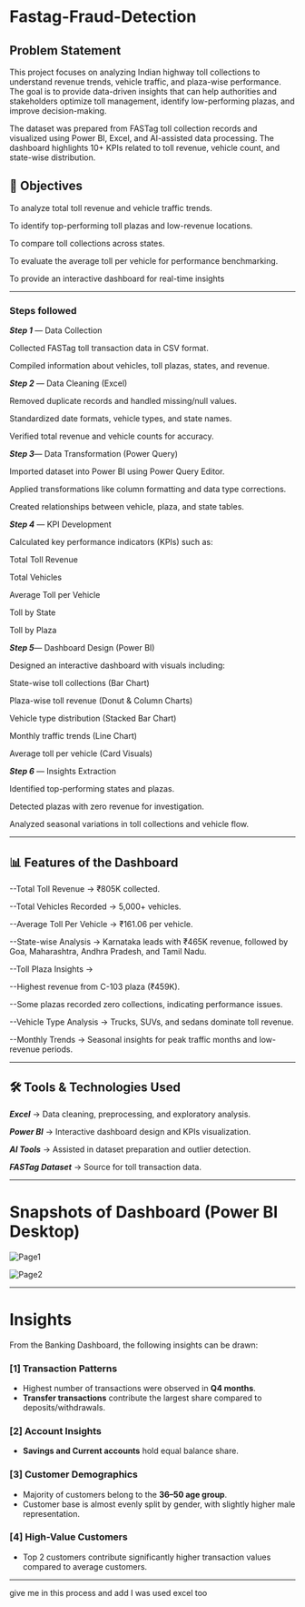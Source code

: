 # Fastag-Fraud-Detection

## Problem Statement

This project focuses on analyzing Indian highway toll collections to understand revenue trends, vehicle traffic, and plaza-wise performance. The goal is to provide data-driven insights that can help authorities and stakeholders optimize toll management, identify low-performing plazas, and improve decision-making.

The dataset was prepared from FASTag toll collection records and visualized using Power BI, Excel, and AI-assisted data processing. The dashboard highlights 10+ KPIs related to toll revenue, vehicle count, and state-wise distribution.

## 🎯 Objectives

To analyze total toll revenue and vehicle traffic trends.

To identify top-performing toll plazas and low-revenue locations.

To compare toll collections across states.

To evaluate the average toll per vehicle for performance benchmarking.

To provide an interactive dashboard for real-time insights

---

### Steps followed

***Step 1*** — Data Collection

Collected FASTag toll transaction data in CSV format.

Compiled information about vehicles, toll plazas, states, and revenue.

***Step 2*** — Data Cleaning (Excel)

Removed duplicate records and handled missing/null values.

Standardized date formats, vehicle types, and state names.

Verified total revenue and vehicle counts for accuracy.

***Step 3***— Data Transformation (Power Query)

Imported dataset into Power BI using Power Query Editor.

Applied transformations like column formatting and data type corrections.

Created relationships between vehicle, plaza, and state tables.

***Step 4*** — KPI Development

Calculated key performance indicators (KPIs) such as:

Total Toll Revenue

Total Vehicles

Average Toll per Vehicle

Toll by State

Toll by Plaza

***Step 5***— Dashboard Design (Power BI)

Designed an interactive dashboard with visuals including:

State-wise toll collections (Bar Chart)

Plaza-wise toll revenue (Donut & Column Charts)

Vehicle type distribution (Stacked Bar Chart)

Monthly traffic trends (Line Chart)

Average toll per vehicle (Card Visuals)

***Step 6*** — Insights Extraction

Identified top-performing states and plazas.

Detected plazas with zero revenue for investigation.

Analyzed seasonal variations in toll collections and vehicle flow.

---

## 📊 Features of the Dashboard

--Total Toll Revenue → ₹805K collected.

--Total Vehicles Recorded → 5,000+ vehicles.

--Average Toll Per Vehicle → ₹161.06 per vehicle.

--State-wise Analysis → Karnataka leads with ₹465K revenue, followed by Goa, Maharashtra, Andhra Pradesh, and Tamil Nadu.

--Toll Plaza Insights →

--Highest revenue from C-103 plaza (₹459K).

--Some plazas recorded zero collections, indicating performance issues.

--Vehicle Type Analysis → Trucks, SUVs, and sedans dominate toll revenue.

--Monthly Trends → Seasonal insights for peak traffic months and low-revenue periods.

---
## 🛠️ Tools & Technologies Used

***Excel*** → Data cleaning, preprocessing, and exploratory analysis.

***Power BI*** → Interactive dashboard design and KPIs visualization.

***AI Tools*** → Assisted in dataset preparation and outlier detection.

***FASTag Dataset*** → Source for toll transaction data.

---

# Snapshots of Dashboard (Power BI Desktop)

![Page1](https://github.com/user-attachments/assets/429d129e-a92c-4acd-973d-0f8bda3eedf8)

![Page2](https://github.com/user-attachments/assets/373e5178-1051-4ee3-9868-24947a34cf21)

---

# Insights

From the Banking Dashboard, the following insights can be drawn:

### \[1] Transaction Patterns

* Highest number of transactions were observed in **Q4 months**.
* **Transfer transactions** contribute the largest share compared to deposits/withdrawals.

### \[2] Account Insights

* **Savings and Current accounts** hold equal balance share.

### \[3] Customer Demographics

* Majority of customers belong to the **36–50 age group**.
* Customer base is almost evenly split by gender, with slightly higher male representation.

### \[4] High-Value Customers

* Top 2 customers contribute significantly higher transaction values compared to average customers.

---

give me in this process and add I was used excel too
